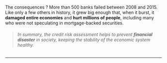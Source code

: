 The consequences ? More than 500 banks failed between 2008 and 2015. Like only a few others in history, it grew big enough that, when it burst, it **damaged entire economies** and **hurt millions of people**, including many who were not speculating in mortgage-backed securities.


> ###### In summary, the credit risk assessment helps to prevent **financial disaster** in society, keeping the stability of the economic system healthy.

---